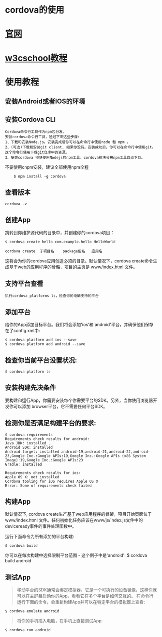 # cordova的使用
# [官网](http://cordova.axuer.com/docs/zh-cn/latest/guide/overview/index.html)
# [w3cschool教程](https://www.w3cschool.cn/cordova/)
# 使用教程

## 安装Android或者IOS的环境

## 安装Cordova CLI
    Cordova命令行工具作为npm包分发。
    安装cordova命令行工具，通过下面这些步骤:
    1、下载和安装Node.js。安装完成后你可以在命令行中使用node 和 npm 。
    2、(可选)下载和安装git client, 如果你没有。安装成功后，你可以在命令行中使用git。 这个命令行使用下载git仓库中的资源。
    3、安装cordova 模块使用Nodejs的npm工具。cordova模块会被npm工具自动下载。
不要使用cnpm安装，建议全部使用npm全程
```shell
    $ npm install -g cordova
```
## 查看版本
```shell
cordova -v
```

## 创建App
跳转到你维护源代码的目录中，并创建你的cordova项目：
```shell
$ cordova create hello com.example.hello HelloWorld

cordova create  子项目名    package包名   应用名
```
这将会为你的cordova应用创造必须的目录。默认情况下，cordova create命令生成基于web的应用程序的骨骼，项目的主页是 www/index.html 文件。

## 支持平台查看
```shell
执行cordova platforms ls，检查你的电脑支持的平台
```

## 添加平台
给你的App添加目标平台。我们将会添加'ios'和'android'平台，并确保他们保存在了config.xml中:
```shell
$ cordova platform add ios --save
$ cordova platform add android --save
```
## 检查你当前平台设置状况:
```shell
$ cordova platform ls
```
## 安装构建先决条件
要构建和运行App，你需要安装每个你需要平台的SDK。另外，当你使用浏览器开发你可以添加 browser平台，它不需要任何平台SDK。

## 检测你是否满足构建平台的要求:
```shell
$ cordova requirements
Requirements check results for android:
Java JDK: installed .
Android SDK: installed
Android target: installed android-19,android-21,android-22,android-23,Google Inc.:Google APIs:19,Google Inc.:Google APIs (x86 System Image):19,Google Inc.:Google APIs:23
Gradle: installed

Requirements check results for ios:
Apple OS X: not installed
Cordova tooling for iOS requires Apple OS X
Error: Some of requirements check failed
```

## 构建App

默认情况下, cordova create生产基于web应用程序的骨架，项目开始页面位于www/index.html 文件。任何初始化任务应该在www/js/index.js文件中的deviceready事件的事件处理函数中。

运行下面命令为所有添加的平台构建:

```shell
$ cordova build
```
你可以在每次构建中选择限制平台范围 - 这个例子中是'android':
$ cordova build android

## 测试App

>移动平台的SDK通常会绑定模拟器，它是一个可执行的设备镜像，这样你就可以在主屏幕启动你的App，看看它在多个平台是如何交互的。 在命令行运行下面的命令，会重新构建App并可以在特定平台的模拟器上查看:

```shell
$ cordova emulate android
```
> 将你的手机插入电脑，在手机上直接测试App:

```shell
$ cordova run android
```



